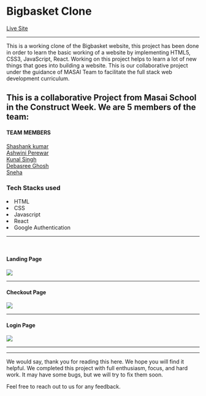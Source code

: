 <h1>Bigbasket Clone</h1> 
<a href="/">Live Site</a>
<hr>
<p>This is a working clone of the Bigbasket website, this project has been done in order to learn the basic working of a website by implementing HTML5, CSS3, JavaScript, React. Working on this project helps to learn a lot of new things that goes into building a website. This is our collaborative project under the guidance of MASAI Team to facilitate the full stack web development curriculum.</p>
<h2>This is a collaborative Project from Masai School in the Construct Week. We are 5 members of the team:</h2>
<h4>TEAM MEMBERS</h4>

<a href="https://github.com/shashankkumarP">Shashank kumar</a>
<br>
<a href="https://github.com/AshwiniPerewar">Ashwini Perewar</a>
<br>
<a href="https://github.com/kunalpratapsinghh">Kunal Singh</a>
<br>
<a href="https://github.com/Debasree-3031999">Debasree Ghosh</a>
<br>
<a href="https://github.com/Sneha052022">Sneha</a>
<br>

<h3>Tech Stacks used </h3>

<li>HTML</li>

<li>CSS</li>

<li>Javascript</li>

<li>React</li>


<li>Google Authentication</li>
<hr><br>



<h4>Landing Page</h4>

<img src="https://user-images.githubusercontent.com/101600585/193629348-fc71d2d0-dd2b-43e9-b6bb-8a5758b68894.png"/> 
<hr>
<h4>Checkout Page</h4>
<img src="https://user-images.githubusercontent.com/101600585/193629538-a0338e96-1f8a-4ee6-a302-68bb7b3358eb.png"/><hr>
<h4>Login Page</h4>
<img src="https://user-images.githubusercontent.com/101600585/193629450-c0bcb232-fa19-4076-9a6a-45c08479cf07.png"/><hr>

<hr>
We would say, thank you for reading this here. We hope you will find it helpful. We completed this project with full enthusiasm, focus, and hard work. It may have some bugs, but we will try to fix them soon.

Feel free to reach out to us for any feedback.
